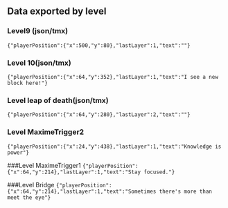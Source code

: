 ## Data exported by level
### Level9 (json/tmx)
`{"playerPosition":{"x":500,"y":80},"lastLayer":1,"text":""}`

### Level 10(json/tmx)
`{"playerPosition":{"x":64,"y":352},"lastLayer":1,"text":"I see a new block here!"}`

### Level leap of death(json/tmx)
`{"playerPosition":{"x":64,"y":280},"lastLayer":2,"text":""}`

### Level MaximeTrigger2
`{"playerPosition":{"x":24,"y":438},"lastLayer":1,"text":"Knowledge is power"}`

###Level MaximeTrigger1
`{"playerPosition":{"x":64,"y":214},"lastLayer":1,"text":"Stay focused."}`

###Level Bridge
`{"playerPosition":{"x":64,"y":214},"lastLayer":1,"text":"Sometimes there's more than meet the eye"}`
